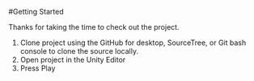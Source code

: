 #Getting Started

Thanks for taking the time to check out the project.

1. Clone project using the GitHub for desktop, SourceTree, or Git bash console to clone the source locally.
2. Open project in the Unity Editor
3. Press Play
